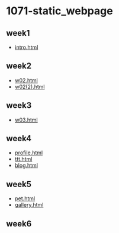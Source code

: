 # 1071-static_webpage
## week1
* [intro.html](https://github.com/neotseng2000/1071-static_webpage/blob/master/w01.html)
## week2
* [w02.html](https://github.com/neotseng2000/1071-static_webpage/blob/master/w02.html)
* [w02(2).html](https://github.com/neotseng2000/1071-static_webpage/blob/master/w02(2).html)
## week3
* [w03.html](https://github.com/neotseng2000/1071-static_webpage/blob/master/w03.html)
## week4
* [profile.html]()
* [ttt.html]()
* [blog.html]()
## week5
* [pet.html]()
* [gallery.html]()
## week6
<!--stackedit_data:
eyJoaXN0b3J5IjpbMTY2OTM4ODQ5NiwtODA0MDM1NDk4XX0=
-->